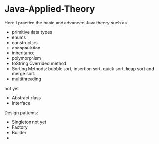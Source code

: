 # Java-Applied-Theory
Here I practice the basic and advanced Java theory such as:

- primitive data types
- enums
- constructors
- encapsulation
- inheritance
- polymorphism
- toString Overrided method
- Sorting Methods: bubble sort, insertion sort, quick sort, heap sort and merge sort.
- multithreading

not yet
- Abstract class
- interface

Design patterns:
- Singleton
not yet
- Factory
- Builder
- 
